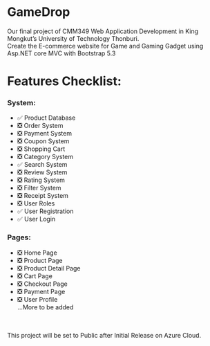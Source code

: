 # GameDrop

Our final project of CMM349 Web Application Development in King Mongkut’s University of Technology Thonburi.
<br>Create the E-commerce website for Game and Gaming Gadget using Asp.NET core MVC with Bootstrap 5.3

<h1>Features Checklist:</h1>

<h3>System:</h3>

- ✅ Product Database
- ❎ Order System
- ❎ Payment System
- ❎ Coupon System
- ❎ Shopping Cart
- ❎ Category System
- ✅ Search System
- ❎ Review System
- ❎ Rating System
- ❎ Filter System
- ❎ Receipt System
- ❎ User Roles
- ✅ User Registration
- ✅ User Login

<h3>Pages:</h3>

- ❎ Home Page
- ❎ Product Page
- ❎ Product Detail Page
- ❎ Cart Page
- ❎ Checkout Page
- ❎ Payment Page
- ❎ User Profile
<br>...More to be added

<br>
<br>
This project will be set to Public after Initial Release on Azure Cloud.
